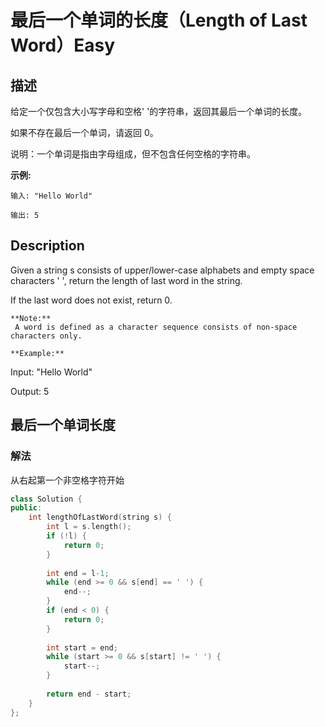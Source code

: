# 最后一个单词的长度（Length of Last Word）Easy
## 描述
给定一个仅包含大小写字母和空格&#39; &#39;的字符串，返回其最后一个单词的长度。

如果不存在最后一个单词，请返回 0。

说明：一个单词是指由字母组成，但不包含任何空格的字符串。

**示例:**
```
输入: "Hello World"

输出: 5
```

## Description
Given a string s consists of upper/lower-case alphabets and empty space characters ' ', return the length of last word in the string.

If the last word does not exist, return 0.
```
**Note:**
 A word is defined as a character sequence consists of non-space characters only.

**Example:**
```
Input: "Hello World"

Output: 5



## 最后一个单词长度
### 解法
从右起第一个非空格字符开始
```c++
class Solution {
public:
    int lengthOfLastWord(string s) {
        int l = s.length();
        if (!l) {
            return 0;
        }
        
        int end = l-1;
        while (end >= 0 && s[end] == ' ') {
            end--;
        }
        if (end < 0) {
            return 0;
        }
        
        int start = end;
        while (start >= 0 && s[start] != ' ') {
            start--;
        }
        
        return end - start;
    }
};
```